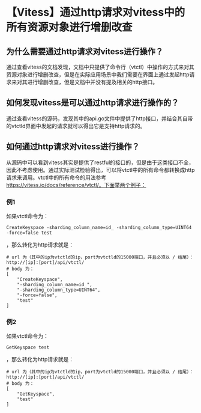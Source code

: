 # 【Vitess】通过http请求对vitess中的所有资源对象进行增删改查
## 为什么需要通过http请求对vitess进行操作？
通过查看vitess的文档发现，文档中只提供了命令行（vtctl）中操作的方式来对其资源对象进行增删改查，但是在实际应用场景中我们需要在界面上通过发起http请求来对其进行增删改查，但是文档中并没有提及相关的http接口。

## 如何发现vitess是可以通过http请求进行操作的？
通过查看vitess的源码，发现其中的api.go文件中提供了http接口，并结合其自带的vtctld界面中发起的请求就可以得出它是支持http请求的。

## 如何通过http请求对vitess进行操作？
从源码中可以看到vitess其实是提供了restful的接口的，但是由于这类接口不全，因此不考虑使用。通过实际测试检验得出，可以将vtctl中的所有命令都转换成http请求来调用。vtctl中的所有命令的用法参考 https://vitess.io/docs/reference/vtctl/。下面举两个例子：  
### 例1
如果vtctl命令为：
```
CreateKeyspace -sharding_column_name=id_ -sharding_column_type=UINT64 -force=false test
```
，那么转化为http请求就是：
```
# url 为（其中的ip为vtctld的ip，port为vtctld的15000端口，并且必须以 / 结尾）：
http://[ip]:[port]/api/vtctl/
# body 为：
[
    "CreateKeyspace",
    "-sharding_column_name=id_",
    "-sharding_column_type=UINT64",
    "-force=false",
    "test"
]
```
### 例2
如果vtctl命令为：
```
GetKeyspace test
```
，那么转化为http请求就是：
```
# url 为（其中的ip为vtctld的ip，port为vtctld的15000端口，并且必须以 / 结尾）：
http://[ip]:[port]/api/vtctl/
# body 为：
[
    "GetKeyspace",
    "test"
]
```